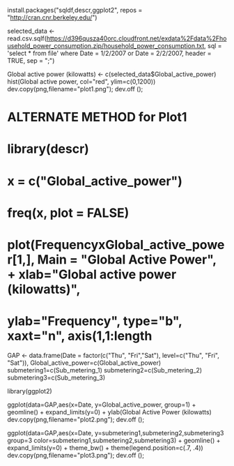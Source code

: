 install.packages("sqldf,descr,ggplot2", repos = "http://cran.cnr.berkeley.edu/")

selected_data <- read.csv.sqlf(https://d396qusza40orc.cloudfront.net/exdata%2Fdata%2Fhousehold_power_consumption.zip/household_power_consumption.txt, sql = 'select * from file' where Date = 1/2/2007 or Date = 2/2/2007, header = TRUE, sep = ";")

Global active power (kilowatts) <- c(selected_data$Global_active_power)
hist(Global active power, col="red", ylim=c(0,1200))
dev.copy(png,filename="plot1.png");
dev.off ();

# ALTERNATE METHOD for Plot1
# library(descr)
# x = c("Global_active_power")
# freq(x, plot = FALSE)
# plot(FrequencyxGlobal_active_power[1,], Main = "Global Active Power", + xlab="Global active power (kilowatts)", 
# ylab="Frequency", type="b", xaxt="n", axis(1,1:length


GAP <- data.frame(Date = factor(c("Thu", "Fri","Sat"), level=c("Thu", "Fri", "Sat")), Global_active_power=c(Global_active_power)
submetering1=c(Sub_metering_1)
submetering2=c(Sub_metering_2)
submetering3=c(Sub_metering_3)

library(ggplot2)

ggplot(data=GAP,aes(x=Date, y=Global_active_power, group=1) + geomline() + expand_limits(y=0) + ylab(Global Active Power (kilowatts)
dev.copy(png,filename="plot2.png");
dev.off ();

ggplot(data=GAP,aes(x=Date, y=submetering1,submetering2,submetering3 group=3 color=submetering1,submetering2,submetering3) + geomline() + expand_limits(y=0) + theme_bw() + theme(legend.position=c(.7, .4))
dev.copy(png,filename="plot3.png");
dev.off ();
